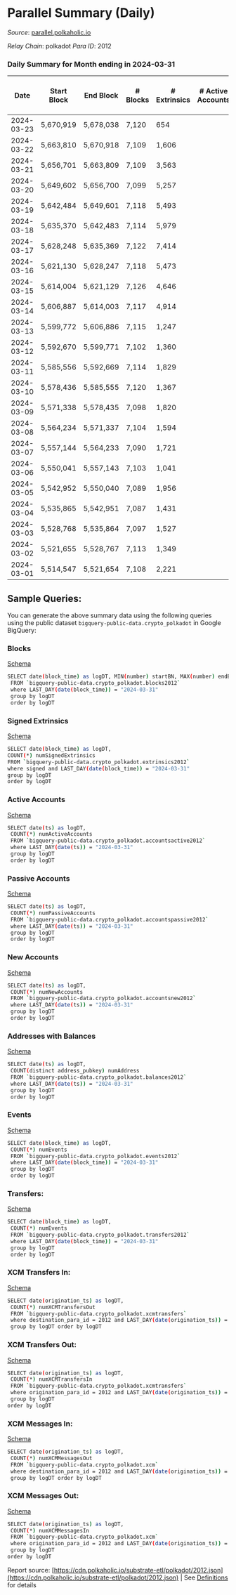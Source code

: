 # Parallel Summary (Daily)

_Source_: [parallel.polkaholic.io](https://parallel.polkaholic.io)

*Relay Chain*: polkadot
*Para ID*: 2012



### Daily Summary for Month ending in 2024-03-31


| Date    | Start Block | End Block | # Blocks | # Extrinsics | # Active Accounts | # Passive Accounts | # New Accounts | # Addresses | # Events  | # Transfers ($USD) | # XCM Transfers In ($USD) | # XCM Transfers Out ($USD) | # XCM In | # XCM Out | Issues |
|---------|-------------|-----------|----------|--------------|-------------------|--------------------|----------------|-------------|-----------|--------------------|---------------------------|----------------------------|----------|-----------|--------|
| 2024-03-23 | 5,670,919 | 5,678,038 | 7,120 | 654 |  |  |  | 51,030 | 20,666 | 731  |   |   |  |  |  |
| 2024-03-22 | 5,663,810 | 5,670,918 | 7,109 | 1,606 |  |  |  | 51,026 | 24,468 | 570  |   |   |  |  |  |
| 2024-03-21 | 5,656,701 | 5,663,809 | 7,109 | 3,563 |  |  |  | 51,023 | 35,193 | 869  |   |   |  |  |  |
| 2024-03-20 | 5,649,602 | 5,656,700 | 7,099 | 5,257 |  |  |  | 51,016 | 47,723 | 2,237  |   |   |  |  |  |
| 2024-03-19 | 5,642,484 | 5,649,601 | 7,118 | 5,493 |  |  |  | 51,011 | 48,841 | 2,274  |   |   |  |  |  |
| 2024-03-18 | 5,635,370 | 5,642,483 | 7,114 | 5,979 |  |  |  | 51,000 | 53,834 | 2,854  |   |   |  |  |  |
| 2024-03-17 | 5,628,248 | 5,635,369 | 7,122 | 7,414 |  |  |  | 50,992 | 63,881 | 4,111  |   |   |  |  |  |
| 2024-03-16 | 5,621,130 | 5,628,247 | 7,118 | 5,473 |  |  |  | 50,981 | 49,767 | 2,696  |   |   |  |  |  |
| 2024-03-15 | 5,614,004 | 5,621,129 | 7,126 | 4,646 |  |  |  | 50,972 | 40,770 | 862  |   |   |  |  |  |
| 2024-03-14 | 5,606,887 | 5,614,003 | 7,117 | 4,914 |  |  |  | 50,965 | 46,859 | 1,955  |   |   |  |  |  |
| 2024-03-13 | 5,599,772 | 5,606,886 | 7,115 | 1,247 |  |  |  | 50,945 | 27,092 | 1,723  |   |   |  |  |  |
| 2024-03-12 | 5,592,670 | 5,599,771 | 7,102 | 1,360 |  |  |  | 50,932 | 28,501 | 1,974  |   |   |  |  |  |
| 2024-03-11 | 5,585,556 | 5,592,669 | 7,114 | 1,829 |  |  |  | 50,910 | 32,836 | 2,788  |   |   |  |  |  |
| 2024-03-10 | 5,578,436 | 5,585,555 | 7,120 | 1,367 |  |  |  | 50,898 | 27,870 | 1,861  |   |   |  |  |  |
| 2024-03-09 | 5,571,338 | 5,578,435 | 7,098 | 1,820 |  |  |  | 50,883 | 32,564 | 2,562  |   |   |  |  |  |
| 2024-03-08 | 5,564,234 | 5,571,337 | 7,104 | 1,594 |  |  |  | 50,868 | 30,507 | 2,737  |   |   |  |  |  |
| 2024-03-07 | 5,557,144 | 5,564,233 | 7,090 | 1,721 |  |  |  | 50,847 | 31,128 | 2,251  |   |   |  |  |  |
| 2024-03-06 | 5,550,041 | 5,557,143 | 7,103 | 1,041 |  |  |  | 50,833 | 24,369 | 1,291  |   |   |  |  |  |
| 2024-03-05 | 5,542,952 | 5,550,040 | 7,089 | 1,956 |  |  |  | 50,821 | 33,847 | 2,870  |   |   |  |  |  |
| 2024-03-04 | 5,535,865 | 5,542,951 | 7,087 | 1,431 |  |  |  | 50,806 | 28,146 | 1,534  |   |   |  |  |  |
| 2024-03-03 | 5,528,768 | 5,535,864 | 7,097 | 1,527 |  |  |  | 50,790 | 29,453 | 2,120  |   |   |  |  |  |
| 2024-03-02 | 5,521,655 | 5,528,767 | 7,113 | 1,349 |  |  |  | 50,767 | 27,670 | 1,684  |   |   |  |  |  |
| 2024-03-01 | 5,514,547 | 5,521,654 | 7,108 | 2,221 |  |  |  | 50,744 | 31,794 | 1,576  |   |   |  |  |  |

## Sample Queries:
You can generate the above summary data using the following queries using the public dataset `bigquery-public-data.crypto_polkadot` in Google BigQuery:


### Blocks 

[Schema](https://github.com/colorfulnotion/substrate-etl/blob/main/schema/blocks.json)

```bash
SELECT date(block_time) as logDT, MIN(number) startBN, MAX(number) endBN, COUNT(*) numBlocks 
 FROM `bigquery-public-data.crypto_polkadot.blocks2012`  
 where LAST_DAY(date(block_time)) = "2024-03-31" 
 group by logDT 
 order by logDT
```

### Signed Extrinsics 

[Schema](https://github.com/colorfulnotion/substrate-etl/blob/main/schema/extrinsics.json)

```bash
SELECT date(block_time) as logDT, 
COUNT(*) numSignedExtrinsics 
FROM `bigquery-public-data.crypto_polkadot.extrinsics2012`  
where signed and LAST_DAY(date(block_time)) = "2024-03-31" 
group by logDT 
order by logDT
```

### Active Accounts 

[Schema](https://github.com/colorfulnotion/substrate-etl/blob/main/schema/accountsactive.json)

```bash
SELECT date(ts) as logDT, 
 COUNT(*) numActiveAccounts 
 FROM `bigquery-public-data.crypto_polkadot.accountsactive2012` 
 where LAST_DAY(date(ts)) = "2024-03-31" 
 group by logDT 
 order by logDT
```

### Passive Accounts 

[Schema](https://github.com/colorfulnotion/substrate-etl/blob/main/schema/accountspassive.json)

```bash
SELECT date(ts) as logDT, 
 COUNT(*) numPassiveAccounts 
 FROM `bigquery-public-data.crypto_polkadot.accountspassive2012` 
 where LAST_DAY(date(ts)) = "2024-03-31" 
 group by logDT 
 order by logDT
```

### New Accounts 

[Schema](https://github.com/colorfulnotion/substrate-etl/blob/main/schema/accountsnew.json)

```bash
SELECT date(ts) as logDT, 
 COUNT(*) numNewAccounts 
 FROM `bigquery-public-data.crypto_polkadot.accountsnew2012` 
 where LAST_DAY(date(ts)) = "2024-03-31" 
 group by logDT
 order by logDT
```

### Addresses with Balances 

[Schema](https://github.com/colorfulnotion/substrate-etl/blob/main/schema/balances.json)

```bash
SELECT date(ts) as logDT,
 COUNT(distinct address_pubkey) numAddress 
 FROM `bigquery-public-data.crypto_polkadot.balances2012` 
 where LAST_DAY(date(ts)) = "2024-03-31" 
 group by logDT 
 order by logDT
```

### Events 

[Schema](https://github.com/colorfulnotion/substrate-etl/blob/main/schema/events.json)

```bash
SELECT date(block_time) as logDT, 
 COUNT(*) numEvents 
 FROM `bigquery-public-data.crypto_polkadot.events2012` 
 where LAST_DAY(date(block_time)) = "2024-03-31" 
 group by logDT 
 order by logDT
```

### Transfers:

[Schema](https://github.com/colorfulnotion/substrate-etl/blob/main/schema/transfers.json)

```bash
SELECT date(block_time) as logDT, 
 COUNT(*) numEvents 
 FROM `bigquery-public-data.crypto_polkadot.transfers2012` 
 where LAST_DAY(date(block_time)) = "2024-03-31" 
 group by logDT 
 order by logDT
```

### XCM Transfers In: 

[Schema](https://github.com/colorfulnotion/substrate-etl/blob/main/schema/xcmtransfers.json)

```bash
SELECT date(origination_ts) as logDT, 
 COUNT(*) numXCMTransfersOut 
 FROM `bigquery-public-data.crypto_polkadot.xcmtransfers` 
 where destination_para_id = 2012 and LAST_DAY(date(origination_ts)) = "2024-03-31" 
 group by logDT order by logDT
```

### XCM Transfers Out: 

[Schema](https://github.com/colorfulnotion/substrate-etl/blob/main/schema/xcmtransfers.json)

```bash
SELECT date(origination_ts) as logDT, 
 COUNT(*) numXCMTransfersIn 
 FROM `bigquery-public-data.crypto_polkadot.xcmtransfers` 
 where origination_para_id = 2012 and LAST_DAY(date(origination_ts)) = "2024-03-31" 
 group by logDT 
order by logDT
```

### XCM Messages In: 

[Schema](https://github.com/colorfulnotion/substrate-etl/blob/main/schema/xcm.json)

```bash
SELECT date(origination_ts) as logDT, 
 COUNT(*) numXCMMessagesOut 
 FROM `bigquery-public-data.crypto_polkadot.xcm` 
 where destination_para_id = 2012 and LAST_DAY(date(origination_ts)) = "2024-03-31" 
 group by logDT order by logDT
```

### XCM Messages Out: 

[Schema](https://github.com/colorfulnotion/substrate-etl/blob/main/schema/xcm.json)

```bash
SELECT date(origination_ts) as logDT, 
 COUNT(*) numXCMMessagesIn 
 FROM `bigquery-public-data.crypto_polkadot.xcm` 
 where origination_para_id = 2012 and LAST_DAY(date(origination_ts)) = "2024-03-31" 
 group by logDT 
order by logDT
```


Report source: [https://cdn.polkaholic.io/substrate-etl/polkadot/2012.json](https://cdn.polkaholic.io/substrate-etl/polkadot/2012.json) | See [Definitions](/DEFINITIONS.md) for details
